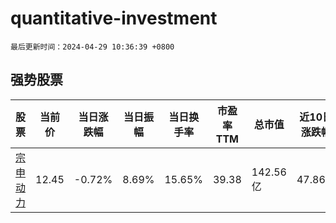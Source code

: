 # quantitative-investment

`最后更新时间：2024-04-29 10:36:39 +0800`

## 强势股票

|股票|当前价|当日涨跌幅|当日振幅|当日换手率|市盈率TTM|总市值|近10日涨跌幅|
|----|----|----|----|----|----|----|----|
|[宗申动力](https://xueqiu.com/S/SZ001696)|12.45|-0.72%|8.69%|15.65%|39.38|142.56亿|47.86%|
